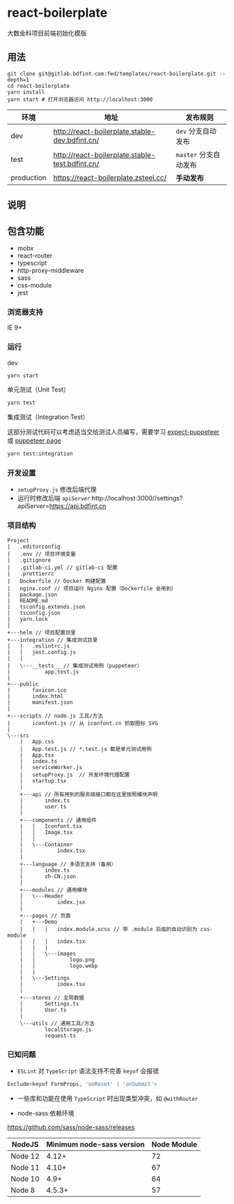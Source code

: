 # react-boilerplate

大数金科项目前端初始化模版

## 用法

```shell
git clone git@gitlab.bdfint.com:fed/templates/react-boilerplate.git --depth=1
cd react-boilerplate
yarn install
yarn start # 打开浏览器访问 http://localhost:3000
```

| 环境       | 地址                                            | 发布规则              |
| ---------- | ----------------------------------------------- | --------------------- |
| dev        | http://react-boilerplate.stable-dev.bdfint.cn/  | `dev` 分支自动发布    |
| test       | http://react-boilerplate.stable-test.bdfint.cn/ | `master` 分支自动发布 |
| production | https://react-boilerplate.zsteel.cc/            | **手动发布**          |

## 说明

## 包含功能

- mobx
- react-router
- typescript
- http-proxy-middleware
- sass
- css-module
- jest

### 浏览器支持

IE 9+

### 运行

dev

```sh
yarn start
```

单元测试（Unit Test）

```sh
yarn test
```

集成测试（Integration Test）

这部分测试代码可以考虑适当交给测试人员编写，需要学习
[expect-puppeteer](https://github.com/smooth-code/jest-puppeteer/blob/master/packages/expect-puppeteer/README.md#api)
或
[puppeteer page](https://pptr.dev/#?product=Puppeteer&version=master&show=api-class-page)

```sh
yarn test:integration
```

### 开发设置

- `setupProxy.js` 修改后端代理
- 运行时修改后端 `apiServer` http://localhost:3000//settings?apiServer=https://api.bdfint.cn

### 项目结构

```
Project
|   .editorconfig
|   .env // 项目环境变量
|   .gitignore
|   .gitlab-ci.yml // gitlab-ci 配置
|   .prettierrc
|   Dockerfile // Docker 构建配置
|   nginx.conf // 项目运行 Nginx 配置（Dockerfile 会用到）
|   package.json
|   README.md
|   tsconfig.extends.json
|   tsconfig.json
|   yarn.lock
|
+---helm // 项目配置目里
+---integration // 集成测试目录
|   |   .eslintrc.js
|   |   jest.config.js
|   |
|   \---__tests__ // 集成测试用例（puppeteer）
|           app.test.js
|
+---public
|       favicon.ico
|       index.html
|       manifest.json
|
+---scripts // node.js 工具/方法
|       iconfont.js // 从 iconfont.cn 抓取图标 SVG
|
\---src
    |   App.css
    |   App.test.js // *.test.js 都是单元测试用例
    |   App.tsx
    |   index.ts
    |   serviceWorker.js
    |   setupProxy.js  // 开发环境代理配置
    |   startup.tsx
    |
    +---api // 所有用到的服务端接口都在这里按照模块声明
    |       index.ts
    |       user.ts
    |
    +---components // 通用组件
    |   |   Iconfont.tsx
    |   |   Image.tsx
    |   |
    |   \---Container
    |           index.tsx
    |
    +---language // 多语言支持（备用）
    |       index.ts
    |       zh-CN.json
    |
    +---modules // 通用模块
    |   \---Header
    |           index.jsx
    |
    +---pages // 页面
    |   +---Demo
    |   |   |   index.module.scss // 带 .module 后缀的自动识别为 css-module
    |   |   |   index.tsx
    |   |   |
    |   |   \---images
    |   |           logo.png
    |   |           logo.webp
    |   |
    |   \---Settings
    |           index.tsx
    |
    +---stores // 全局数据
    |       Settings.ts
    |       User.ts
    |
    \---utils // 通用工具/方法
            localStorage.js
            request.ts
```

### 已知问题

- `ESLint` 对 `TypeScript` 语法支持不完善 `keyof` 会报错

```js
Exclude<keyof FormProps, 'onReset' | 'onSubmit'>
```

- 一些库和功能在使用 `TypeScript` 时出现类型冲突，如 `@withRouter`

- node-sass 依赖环境

<https://github.com/sass/node-sass/releases>

| NodeJS  | Minimum node-sass version | Node Module |
| ------- | ------------------------- | ----------- |
| Node 12 | 4.12+                     | 72          |
| Node 11 | 4.10+                     | 67          |
| Node 10 | 4.9+                      | 64          |
| Node 8  | 4.5.3+                    | 57          |
